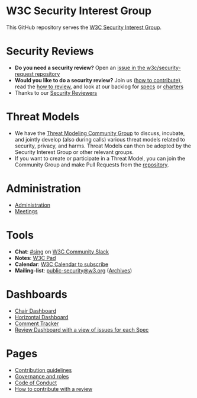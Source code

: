 # W3C Security Interest Group

This GitHub repository serves the [W3C Security Interest Group](https://www.w3.org/groups/ig/security/). 

# Security Reviews

* **Do you need a security review?** Open an [issue in the w3c/security-request repository](https://github.com/w3c/security-request/issues/new/choose)
* **Would you like to do a security review?** Join us ([how to contribute](CONTRIBUTING.md)), read the [how to review](https://github.com/w3c/securityig/blob/main/administration/how-to-review.md), and look at our backlog for [specs](https://github.com/w3c/security-request/issues) or [charters](https://github.com/w3c/strategy/issues?q=is%3Aissue+is%3Aopen+label%3A%22Horizontal+review+requested%22++-label%3A%22Security+review+completed%22+-label%3ACouncil)
* Thanks to our [Security Reviewers](https://www.w3.org/PM/horizontal/leaderboard.html?repo=Security)

# Threat Models
* We have the [Threat Modeling Community Group](https://www.w3.org/groups/cg/tmcg/) to discuss, incubate, and jointly develop (also during calls) various threat models related to security, privacy, and harms. Threat Models can then be adopted by the Security Interest Group or other relevant groups.
* If you want to create or participate in a Threat Model, you can join the Community Group and make Pull Requests from the [repository](https://github.com/w3c-cg/threat-modeling). 

# Administration

* [Administration](https://github.com/w3c/securityig/tree/main/administration)
* [Meetings](https://github.com/w3c/securityig/tree/main/meetings)

# Tools
* **Chat**: [#sing](https://w3ccommunity.slack.com/archives/C083DKWSAJX) on [W3C Community Slack](https://www.w3.org/wiki/Slack)
* **Notes**: [W3C Pad](https://pad.w3.org)
* **Calendar**: [W3C Calendar to subscribe](https://www.w3.org/groups/ig/security/calendar/)
* **Mailing-list**: public-security@w3.org ([Archives](https://lists.w3.org/Archives/Public/public-security/))

  
# Dashboards 
* [Chair Dashboard](https://www.w3.org/PM/Groups/chairboard.html?gid=ig/security)
* [Horizontal Dashboard](https://www.w3.org/PM/horizontal/board.html?name=Security)
* [Comment Tracker](https://www.w3.org/PM/horizontal/?repo=w3c/security-review)
* [Review Dashboard with a view of issues for each Spec](https://www.w3.org/PM/horizontal/reviews.html)

# Pages
* [Contribution guidelines](CONTRIBUTING.md)
* [Governance and roles](GOVERNANCE.md)
* [Code of Conduct](CODE_OF_CONDUCT.md)
* [How to contribute with a review](https://github.com/w3c/securityig/blob/main/administration/how-to-review.md)

<!--

**Here are some ideas to get you started:**

🙋‍♀️ A short introduction - what is your organization all about?
🌈 Contribution guidelines - how can the community get involved?
👩‍💻 Useful resources - where can the community find your docs? Is there anything else the community should know?
🍿 Fun facts - what does your team eat for breakfast?
🧙 Remember, you can do mighty things with the power of [Markdown](https://docs.github.com/github/writing-on-github/getting-started-with-writing-and-formatting-on-github/basic-writing-and-formatting-syntax)
-->
